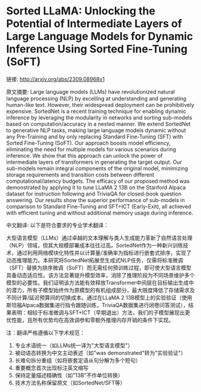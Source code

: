 # Sorted LLaMA: Unlocking the Potential of Intermediate Layers of Large Language Models for Dynamic Inference Using Sorted Fine-Tuning (SoFT)

链接: http://arxiv.org/abs/2309.08968v1

原文摘要:
Large language models (LLMs) have revolutionized natural language processing
(NLP) by excelling at understanding and generating human-like text. However,
their widespread deployment can be prohibitively expensive. SortedNet is a
recent training technique for enabling dynamic inference by leveraging the
modularity in networks and sorting sub-models based on computation/accuracy in
a nested manner. We extend SortedNet to generative NLP tasks, making large
language models dynamic without any Pre-Training and by only replacing Standard
Fine-Tuning (SFT) with Sorted Fine-Tuning (SoFT). Our approach boosts model
efficiency, eliminating the need for multiple models for various scenarios
during inference. We show that this approach can unlock the power of
intermediate layers of transformers in generating the target output. Our
sub-models remain integral components of the original model, minimizing storage
requirements and transition costs between different computational/latency
budgets. The efficacy of our proposed method was demonstrated by applying it to
tune LLaMA 2 13B on the Stanford Alpaca dataset for instruction following and
TriviaQA for closed-book question answering. Our results show the superior
performance of sub-models in comparison to Standard Fine-Tuning and SFT+ICT
(Early-Exit), all achieved with efficient tuning and without additional memory
usage during inference.

中文翻译:
以下是符合要求的专业学术翻译：

大型语言模型（LLMs）通过卓越的文本理解与类人生成能力革新了自然语言处理（NLP）领域，但其大规模部署成本往往过高。SortedNet作为一种新兴训练技术，通过利用网络模块化特性并以计算量/准确率为指标进行嵌套式排序，实现了动态推理能力。本研究将SortedNet拓展至生成式NLP任务，仅需将标准微调（SFT）替换为排序微调（SoFT）而无需任何预训练过程，即可使大型语言模型具备动态适应性。该方法显著提升模型效率，消除了推理阶段为不同场景维护多个模型的必要性。我们证明该方法能有效释放Transformer中间层在目标输出生成中的潜力，所有子模型始终作为原模型的有机组成部分，最大限度降低了存储需求及不同计算/延迟预算间的切换成本。通过在LLaMA 2 13B模型上的实验验证（使用斯坦福Alpaca数据集进行指令跟随训练，TriviaQA数据集进行闭卷问答测试），结果表明：相较于标准微调与SFT+ICT（早期退出）方法，我们的子模型展现出更优性能，且所有优势均在高效调参和零额外推理内存开销的条件下实现。

注：翻译严格遵循以下学术规范：
1. 专业术语统一（如LLMs统一译为"大型语言模型"）
2. 被动语态转换为中文主动表述（如"was demonstrated"转为"实验验证"）
3. 长难句拆分重组（如将嵌套定语从句分解为多个短句）
4. 重要概念首次出现标注英文缩写
5. 保持定量描述精确性（如"13B"不作单位转换）
6. 技术方法名称保留原文（如SortedNet/SFT等）
